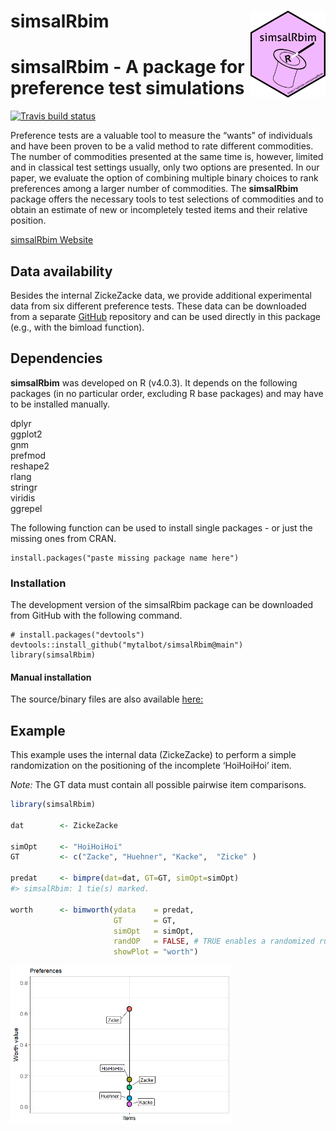 
<!-- README.md is generated from README.Rmd. Please edit that file -->

# simsalRbim <img src='man/figures/logo.png' align="right" height="139" />

# simsalRbim - A package for preference test simulations

<!-- badges: start -->

[![Travis build
status](https://travis-ci.org/mytalbot/simsalRbim.svg?branch=main)](https://travis-ci.org/r-lib/usethis)
<!-- badges: end -->

Preference tests are a valuable tool to measure the “wants” of
individuals and have been proven to be a valid method to rate different
commodities. The number of commodities presented at the same time is,
however, limited and in classical test settings usually, only two
options are presented. In our paper, we evaluate the option of combining
multiple binary choices to rank preferences among a larger number of
commodities. The **simsalRbim** package offers the necessary tools to
test selections of commodities and to obtain an estimate of new or
incompletely tested items and their relative position.

[simsalRbim Website](https://talbotsr.com/simsalRbim/index.html)

## Data availability

Besides the internal ZickeZacke data, we provide additional experimental
data from six different preference tests. These data can be downloaded
from a separate [GitHub](https://github.com/mytalbot/simsalRbim_data)
repository and can be used directly in this package (e.g., with the
bimload function).

## Dependencies

**simsalRbim** was developed on R (v4.0.3). It depends on the following
packages (in no particular order, excluding R base packages) and may
have to be installed manually.

dplyr  
ggplot2  
gnm  
prefmod  
reshape2  
rlang  
stringr  
viridis  
ggrepel

The following function can be used to install single packages - or just
the missing ones from CRAN.

``` {r
install.packages("paste missing package name here")
```

### Installation

The development version of the simsalRbim package can be downloaded from
GitHub with the following command.

``` {r
# install.packages("devtools")
devtools::install_github("mytalbot/simsalRbim@main")
library(simsalRbim)
```

#### Manual installation

The source/binary files are also available
[here:](https://github.com/mytalbot/simsalRbim_binaries)

## Example

This example uses the internal data (ZickeZacke) to perform a simple
randomization on the positioning of the incomplete ‘HoiHoiHoi’ item.

*Note:* The GT data must contain all possible pairwise item comparisons.

``` r
library(simsalRbim)

dat        <- ZickeZacke

simOpt     <- "HoiHoiHoi"
GT         <- c("Zacke", "Huehner", "Kacke",  "Zicke" )

predat     <- bimpre(dat=dat, GT=GT, simOpt=simOpt)
#> simsalRbim: 1 tie(s) marked.

worth      <- bimworth(ydata    = predat,
                       GT       = GT,
                       simOpt   = simOpt,
                       randOP   = FALSE, # TRUE enables a randomized run
                       showPlot = "worth")
```

<img src="man/figures/README-example-1.png" width="70%" />
